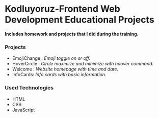 <h1> Kodluyoruz-Frontend Web Development Educational Projects </h1>

<p><b>Includes homework and projects that I did during the training.</b></p>

### Projects 
- EmojiChange : <em>Emoji toggle on or off.</em>
- HoverCircle : <em>Circle maximize and minimize with hoover command.</em>
- Welcome : <em>Website homepage with time and date.</em>
- InfoCards: <em>Info cards with basic information.</em>



### Used Technologies
- HTML
- CSS
- JavaScript